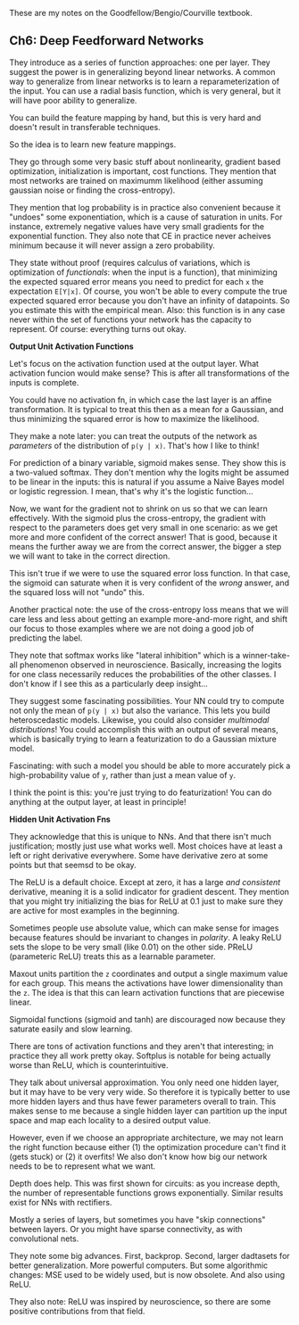 These are my notes on the Goodfellow/Bengio/Courville textbook.

## Ch6: Deep Feedforward Networks

They introduce as a series of function approaches: one per layer. They
suggest the power is in generalizing beyond linear networks. A common
way to generalize from linear networks is to learn a
reparameterization of the input. You can use a radial basis function,
which is very general, but it will have poor ability to generalize.

You can build the feature mapping by hand, but this is very hard and
doesn't result in transferable techniques.

So the idea is to learn new feature mappings.

They go through some very basic stuff about nonlinearity, gradient
based optimization, initialization is important, cost functions. They
mention that most networks are trained on maximumm likelihood (either
assuming gaussian noise or finding the cross-entropy).

They mention that log probability is in practice also convenient
because it "undoes" some exponentiation, which is a cause of
saturation in units. For instance, extremely negative values have very
small gradients for the exponential function. They also note that CE
in practice never acheives minimum because it will never assign a zero
probability.

They state without proof (requires calculus of variations, which is
optimization of *functionals*: when the input is a function), that
minimizing the expected squared error means you need to predict for
each `x` the expectation `E[Y|x]`. Of course, you won't be able to
every compute the true expected squared error because you don't have
an infinity of datapoints. So you estimate this with the empirical
mean. Also: this function is in any case never within the set of
functions your network has the capacity to represent. Of course:
everything turns out okay.

**Output Unit Activation Functions**

Let's focus on the activation function used at the output layer. What
activation funcion would make sense? This is after all transformations
of the inputs is complete.

You could have no activation fn, in which case the last layer is an
affine transformation. It is typical to treat this then as a mean for
a Gaussian, and thus minimizing the squared error is how to maximize
the likelihood.

They make a note later: you can treat the outputs of the network as
*parameters* of the distribution of `p(y | x)`. That's how I like to
think!

For prediction of a binary variable, sigmoid makes sense. They show
this is a two-valued softmax. They don't mention why the logits might
be assumed to be linear in the inputs: this is natural if you assume a
Naive Bayes model or logistic regression. I mean, that's why it's the
logistic function...

Now, we want for the gradient not to shrink on us so that we can learn
effectively. With the sigmoid plus the cross-entropy, the gradient
with respect to the parameters does get very small in one scenario: as
we get more and more confident of the correct answer! That is good,
because it means the further away we are from the correct answer, the
bigger a step we will want to take in the correct direction.

This isn't true if we were to use the squared error loss function. In
that case, the sigmoid can saturate when it is very confident of the
*wrong* answer, and the squared loss will not "undo" this.

Another practical note: the use of the cross-entropy loss means that
we will care less and less about getting an example more-and-more
right, and shift our focus to those examples where we are not doing a
good job of predicting the label.

They note that softmax works like "lateral inhibition" which is a
winner-take-all phenomenon observed in neuroscience. Basically,
increasing the logits for one class necessarily reduces the
probabilities of the other classes. I don't know if I see this as a
particularly deep insight...

They suggest some fascinating possibilities. Your NN could try to
compute not only the mean of `p(y | x)` but also the variance. This
lets you build heteroscedastic models. Likewise, you could also
consider *multimodal distributions*! You could accomplish this with an
output of several means, which is basically trying to learn a
featurization to do a Gaussian mixture model.

Fascinating: with such a model you should be able to more accurately
pick a high-probability value of `y`, rather than just a mean value of
`y`.

I think the point is this: you're just trying to do featurization! You
can do anything at the output layer, at least in principle!

**Hidden Unit Activation Fns**

They acknowledge that this is unique to NNs. And that there isn't much
justification; mostly just use what works well. Most choices have at
least a left or right derivative everywhere. Some have derivative zero
at some points but that seemsd to be okay.

The ReLU is a default choice. Except at zero, it has a large *and
consistent* derivative, meaning it is a solid indicator for gradient
descent. They mention that you might try initializing the bias for
ReLU at 0.1 just to make sure they are active for most examples in the
beginning.

Sometimes people use absolute value, which can make sense for images
because features should be invariant to changes in *polarity*. A leaky
ReLU sets the slope to be very small (like 0.01) on the other
side. PReLU (parameteric ReLU) treats this as a learnable
parameter.

Maxout units partition the `z` coordinates and output a single maximum
value for each group. This means the activations have lower
dimensionality than the `z`. The idea is that this can learn
activation functions that are piecewise linear.

Sigmoidal functions (sigmoid and tanh) are discouraged now because
they saturate easily and slow learning.

There are tons of activation functions and they aren't that
interesting; in practice they all work pretty okay. Softplus is
notable for being actually worse than ReLU, which is counterintuitive.

They talk about universal approximation. You only need one hidden
layer, but it may have to be very very wide. So therefore it is
typically better to use more hidden layers and thus have fewer
parameters overall to train. This makes sense to me because a single
hidden layer can partition up the input space and map each locality to
a desired output value.

However, even if we choose an appropriate architecture, we may not
learn the right function because either (1) the optimization procedure
can't find it (gets stuck) or (2) it overfits! We also don't know how
big our network needs to be to represent what we want.

Depth does help. This was first shown for circuits: as you increase
depth, the number of representable functions grows
exponentially. Similar results exist for NNs with rectifiers.

Mostly a series of layers, but sometimes you have "skip connections"
between layers. Or you might have sparse connectivity, as with
convolutional nets.

They note some big advances. First, backprop. Second, larger dadtasets
for better generalization. More powerful computers. But some
algorithmic changes: MSE used to be widely used, but is now
obsolete. And also using ReLU.

They also note: ReLU was inspired by neuroscience, so there are some
positive contributions from that field.
